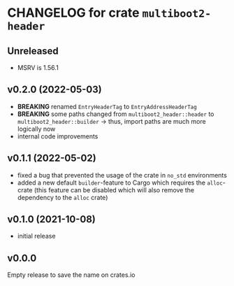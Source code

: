 # CHANGELOG for crate `multiboot2-header`

## Unreleased
- MSRV is 1.56.1

## v0.2.0 (2022-05-03)
- **BREAKING** renamed `EntryHeaderTag` to `EntryAddressHeaderTag`
- **BREAKING** some paths changed from `multiboot2_header::header` to `multiboot2_header::builder`
   -> thus, import paths are much more logically now
- internal code improvements

## v0.1.1 (2022-05-02)
- fixed a bug that prevented the usage of the crate in `no_std` environments
- added a new default `builder`-feature to Cargo which requires the `alloc`-crate
  (this feature can be disabled which will also remove the dependency to the `alloc` crate)

## v0.1.0 (2021-10-08)
- initial release

## v0.0.0
Empty release to save the name on crates.io
